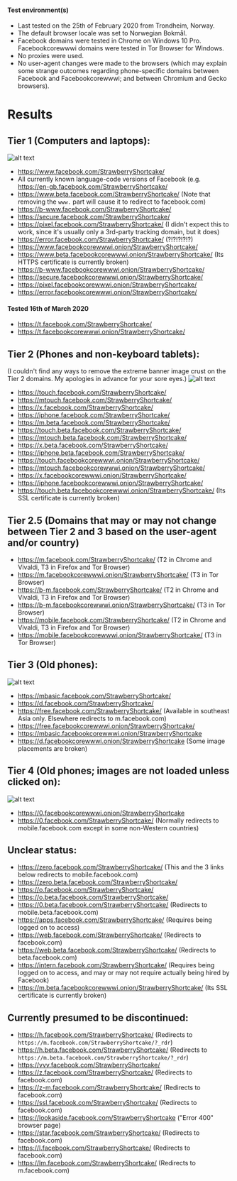 #### Test environment(s)

* Last tested on the 25th of February 2020 from Trondheim, Norway.
* The default browser locale was set to Norwegian Bokmål.
* Facebook domains were tested in Chrome on Windows 10 Pro. Facebookcorewwwi domains were tested in Tor Browser for Windows.
* No proxies were used.
* No user-agent changes were made to the browsers (which may explain some strange outcomes regarding phone-specific domains between Facebook and Facebookcorewwwi; and between Chromium and Gecko browsers).

# Results

## Tier 1 (Computers and laptops):

![alt text](https://raw.githubusercontent.com/DandelionSprout/adfilt/master/Images/facebooktier1.png)
* https://www.facebook.com/StrawberryShortcake/
* All currently known language-code versions of Facebook (e.g. https://en-gb.facebook.com/StrawberryShortcake/
* https://www.beta.facebook.com/StrawberryShortcake/ (Note that removing the `www.` part will cause it to redirect to facebook.com)
* https://b-www.facebook.com/StrawberryShortcake/
* https://secure.facebook.com/StrawberryShortcake/
* https://pixel.facebook.com/StrawberryShortcake/ (I didn't expect this to work, since it's usually only a 3rd-party tracking domain, but it does)
* https://error.facebook.com/StrawberryShortcake/ (?!?!?!?!?)
* https://www.facebookcorewwwi.onion/StrawberryShortcake/
* https://www.beta.facebookcorewwwi.onion/StrawberryShortcake/ (Its HTTPS certificate is currently broken)
* https://b-www.facebookcorewwwi.onion/StrawberryShortcake/
* https://secure.facebookcorewwwi.onion/StrawberryShortcake/
* https://pixel.facebookcorewwwi.onion/StrawberryShortcake/
* https://error.facebookcorewwwi.onion/StrawberryShortcake/

#### Tested 16th of March 2020
* https://t.facebook.com/StrawberryShortcake/
* https://t.facebookcorewwwi.onion/StrawberryShortcake/

## Tier 2 (Phones and non-keyboard tablets):

(I couldn't find any ways to remove the extreme banner image crust on the Tier 2 domains. My apologies in advance for your sore eyes.)
![alt text](https://raw.githubusercontent.com/DandelionSprout/adfilt/master/Images/facebooktier2.png)
* https://touch.facebook.com/StrawberryShortcake/
* https://mtouch.facebook.com/StrawberryShortcake/
* https://x.facebook.com/StrawberryShortcake/
* https://iphone.facebook.com/StrawberryShortcake/
* https://m.beta.facebook.com/StrawberryShortcake/
* https://touch.beta.facebook.com/StrawberryShortcake/
* https://mtouch.beta.facebook.com/StrawberryShortcake/
* https://x.beta.facebook.com/StrawberryShortcake/
* https://iphone.beta.facebook.com/StrawberryShortcake/
* https://touch.facebookcorewwwi.onion/StrawberryShortcake/
* https://mtouch.facebookcorewwwi.onion/StrawberryShortcake/
* https://x.facebookcorewwwi.onion/StrawberryShortcake/
* https://iphone.facebookcorewwwi.onion/StrawberryShortcake/
* https://touch.beta.facebookcorewwwi.onion/StrawberryShortcake/ (Its SSL certificate is currently broken)

## Tier 2.5 (Domains that may or may not change between Tier 2 and 3 based on the user-agent and/or country)

* https://m.facebook.com/StrawberryShortcake/ (T2 in Chrome and Vivaldi, T3 in Firefox and Tor Browser)
* https://m.facebookcorewwwi.onion/StrawberryShortcake/ (T3 in Tor Browser)
* https://b-m.facebook.com/StrawberryShortcake/ (T2 in Chrome and Vivaldi, T3 in Firefox and Tor Browser)
* https://b-m.facebookcorewwwi.onion/StrawberryShortcake/ (T3 in Tor Browser)
* https://mobile.facebook.com/StrawberryShortcake/ (T2 in Chrome and Vivaldi, T3 in Firefox and Tor Browser)
* https://mobile.facebookcorewwwi.onion/StrawberryShortcake/ (T3 in Tor Browser)

## Tier 3 (Old phones):

![alt text](https://raw.githubusercontent.com/DandelionSprout/adfilt/master/Images/facebooktier3.png)
* https://mbasic.facebook.com/StrawberryShortcake/
* https://d.facebook.com/StrawberryShortcake/
* https://free.facebook.com/StrawberryShortcake/ (Available in southeast Asia only. Elsewhere redirects to m.facebook.com)
* https://free.facebookcorewwwi.onion/StrawberryShortcake/
* https://mbasic.facebookcorewwwi.onion/StrawberryShortcake
* https://d.facebookcorewwwi.onion/StrawberryShortcake (Some image placements are broken)

## Tier 4 (Old phones; images are not loaded unless clicked on):

![alt text](https://raw.githubusercontent.com/DandelionSprout/adfilt/master/Images/facebooktier4.png)
* https://0.facebookcorewwwi.onion/StrawberryShortcake
* https://0.facebook.com/StrawberryShortcake/ (Normally redirects to mobile.facebook.com except in some non-Western countries)

## Unclear status:
* https://zero.facebook.com/StrawberryShortcake/ (This and the 3 links below redirects to mobile.facebook.com)
* https://zero.beta.facebook.com/StrawberryShortcake/
* https://o.facebook.com/StrawberryShortcake/
* https://o.beta.facebook.com/StrawberryShortcake/
* https://0.beta.facebook.com/StrawberryShortcake/ (Redirects to mobile.beta.facebook.com)
* https://apps.facebook.com/StrawberryShortcake/ (Requires being logged on to access)
* https://web.facebook.com/StrawberryShortcake/ (Redirects to facebook.com)
* https://web.beta.facebook.com/StrawberryShortcake/ (Redirects to beta.facebook.com)
* https://intern.facebook.com/StrawberryShortcake/ (Requires being logged on to access, and may or may not require actually being hired by Facebook)
* https://m.beta.facebookcorewwwi.onion/StrawberryShortcake/ (Its SSL certificate is currently broken)

## Currently presumed to be discontinued:
* https://h.facebook.com/StrawberryShortcake/ (Redirects to `https://m.facebook.com/StrawberryShortcake/?_rdr`)
* https://h.beta.facebook.com/StrawberryShortcake/ (Redirects to `https://m.beta.facebook.com/StrawberryShortcake/?_rdr`)
* https://vvv.facebook.com/StrawberryShortcake/
* https://z.facebook.com/StrawberryShortcake/ (Redirects to facebook.com)
* https://z-m.facebook.com/StrawberryShortcake/ (Redirects to facebook.com)
* https://ssl.facebook.com/StrawberryShortcake/ (Redirects to facebook.com)
* https://lookaside.facebook.com/StrawberryShortcake ("Error 400" browser page)
* https://star.facebook.com/StrawberryShortcake/ (Redirects to facebook.com)
* https://l.facebook.com/StrawberryShortcake/ (Redirects to facebook.com)
* https://lm.facebook.com/StrawberryShortcake/ (Redirects to m.facebook.com)
